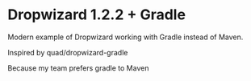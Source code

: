 # Dropwizard 1.2.2 + Gradle 

Modern example of Dropwizard working with Gradle instead of Maven.

Inspired by quad/dropwizard-gradle

Because my team prefers gradle to Maven
